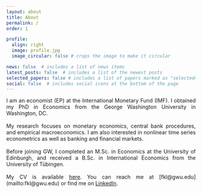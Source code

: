 ```yaml
---
layout: about
title: About
permalink: /
order: 1

profile:
  align: right
  image: profile.jpg
  image_circular: false # crops the image to make it circular

news: false  # includes a list of news items
latest_posts: false  # includes a list of the newest posts
selected_papers: false # includes a list of papers marked as "selected={true}"
social: false  # includes social icons at the bottom of the page
---
```


<div style="text-align: justify"> I am an economist (EP) at the International Monetary Fund (IMF). I obtained my PhD in Economics from the George Washington University in Washington, DC.
<br><br>
My research focuses on monetary economics, central bank procedures, and empirical macroeconomics. I am also interested in nonlinear time series econometrics as well as banking and financial markets. 
<br><br>
Before joining GW, I completed an M.Sc. in Economics at the University of Edinburgh, and received a B.Sc. in International Economics from the University of Tübingen.
<br><br>
My CV is available <a href="/assets/pdf/fk-langowski_cv.pdf" target="_blank">here</a>. You can reach me at [fkl@gwu.edu](mailto:fkl@gwu.edu) or find me on <a href="https://www.linkedin.com/in/fk-langowski/" target="_blank">LinkedIn</a>.